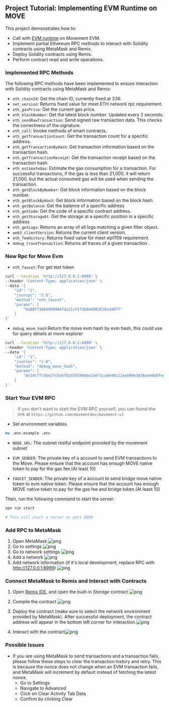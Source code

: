 ## Project Tutorial: Implementing EVM Runtime on MOVE

This project demonstrates how to:

- Call with [EVM runtime](../../aptos-move/framework/aptos-framework/sources/evm/evm.move) on Movement EVM.
- Implement partial Ethereum RPC methods to interact with Solidity contracts using MetaMask and Remix.
- Deploy Solidity contracts using Remix.
- Perform contract read and write operations.

### Implemented RPC Methods

The following RPC methods have been implemented to ensure interaction with Solidity contracts using MetaMask and Remix:

- `eth_chainId`: Get the chain ID, currently fixed at 336.
- `net_version`: Returns fixed value for meet ETH network rpc requirement.
- `eth_gasPrice`: Get the current gas price.
- `eth_blockNumber`: Get the latest block number. Updated every 2 seconds.
- `eth_sendRawTransaction`: Send signed raw transaction data. This checks the correctness of the signature.
- `eth_call`: Invoke methods of smart contracts.
- `eth_getTransactionCount`: Get the transaction count for a specific address.
- `eth_getTransactionByHash`: Get transaction information based on the transaction hash.
- `eth_getTransactionReceipt`: Get the transaction receipt based on the transaction hash.
- `eth_estimateGas`: Estimate the gas consumption for a transaction. For successful transactions, if the gas is less than 21,000, it will return 21,000, but the actual consumed gas will be used when sending the transaction.
- `eth_getBlockByNumber`: Get block information based on the block number.
- `eth_getBlockByHash`: Get block information based on the block hash.
- `eth_getBalance`: Get the balance of a specific address
- `eth_getCode`: Get the code of a specific contract address.
- `eth_getStorageAt`: Get the storage at a specific position in a specific address
- `eth_getLogs`: Returns an array of all logs matching a given filter object.
- `web3_clientVersion`: Returns the current client version.
- `eth_feeHistory`: Returns fixed value for meet eip1159 requirement.
- `debug_traceTransaction`: Returns all traces of a given transaction .

### New Rpc for Move Evm

- `eth_faucet`: For get test token

```bash
curl --location 'http://127.0.0.1:8998' \
--header 'Content-Type: application/json' \
--data '{
    "id": "1",
    "jsonrpc": "2.0",
    "method": "eth_faucet",
    "params": [
        "0xB8f7166496996A7da21cF1f1b04d9B3E26a3d077"
    ]
}'
```

- `debug_move_hash`:Return the move evm hash by evm hash, this could use for query details at move explorer

```bash
curl --location 'http://127.0.0.1:8999' \
--header 'Content-Type: application/json' \
--data '{
    "id": "1",
    "jsonrpc": "2.0",
    "method": "debug_move_hash",
    "params": [
        "0x3dc7fc5be27c5a5f92d35590ebe2a671ca0e98c22aeb09e3036ae94b6fedf81a"
    ]
}'
```

### Start Your EVM RPC

> If you don't want to start the EVM RPC yourself, you can found the link at `https://github.com/movemntdev/movement-v2`

- Set environment variables

```bash
mv .env.example .env
```

- `NODE_URL`: The subnet restful endpoint provided by the movement subnet`

- `EVM_SENDER`: The private key of a account to send EVM transactions to the Move. Please ensure that the account has enough MOVE native token to pay for the gas fee.(At least 10)

- `FAUCET_SENDER`: The private key of a account to send bridge move native token to evm native token. Please ensure that the account has enough MOVE native token to pay for the gas fee and bridge token.(At least 10)

Then, run the following command to start the server:

```bash
npn run start

# This will start a server on port 8999
```

### Add RPC to MetaMask

1. Open MetaMask ![png](static/d17J7RxpqC.png)
2. Go to settings ![png](static/KhoOwatzms.png)
3. Go to network settings ![png](static/d5L1LFOLZR.png)
4. Add a network ![png](static/nwzl29YTEb.png)
5. Add network information (if it's local development, replace RPC with <http://127.0.0.1:8999>) ![png](static/chrome_xvlAxtXOYq.png)

### Connect MetaMask to Remix and Interact with Contracts

1. Open [Remix IDE](http://remix.ethereum.org/), and open the built-in _Storage_ contract ![png](static/chrome_ci8sbs7hKq.png)
2. Compile the contract ![png](static/chrome_YU6sTLmcb3.png)
3. Deploy the contract (make sure to select the network environment provided by MetaMask). After successful deployment, the contract address will appear in the bottom left corner for interaction.![png](static/chrome_WIbIq1LHp5.png)

4. Interact with the contract![png](static/chrome_pYLDdKbT6Z.png)

### Possible Issues

- If you are using MetaMask to send transactions and a transaction fails, please follow these steps to clear the transaction history and retry. This is because the nonce does not change when an EVM transaction fails, and MetaMask will increment by default instead of fetching the latest nonce.
  - Go to Settings
  - Navigate to Advanced
  - Click on Clear Activity Tab Data
  - Confirm by clicking Clear
